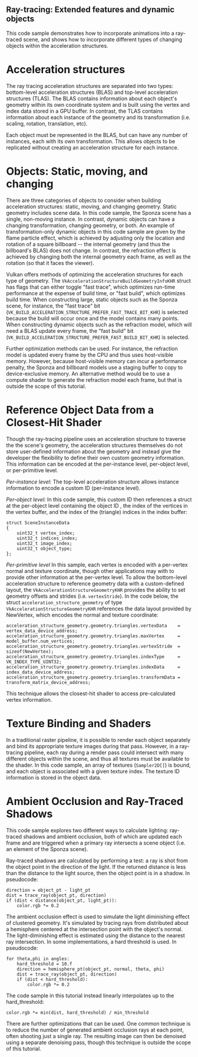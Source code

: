 ## Ray-tracing: Extended features and dynamic objects

This code sample demonstrates how to incorporate animations into a ray-traced scene, and shows how to incorporate different types of changing objects within the acceleration structures.

# Acceleration structures

The ray tracing acceleration structures are separated into two types: bottom-level acceleration structures (BLAS) and top-level acceleration structures (TLAS). The BLAS contains information about each object's geometry within its own coordinate system and is built using the vertex and index data stored in a GPU buffer. In contrast, the TLAS contains information about each instance of the geometry and its transformation (i.e. scaling, rotation, translation, etc).

Each object must be represented in the BLAS, but can have any number of instances, each with its own transformation. This allows objects to be replicated without creating an acceleration structure for each instance.

# Objects: Static, moving, and changing

There are three categories of objects to consider when building acceleration structures: static, moving, and changing geometry. Static geometry includes scene data. In this code sample, the Sponza scene has a single, non-moving instance. In contrast, dynamic objects can have a changing transformation, changing geometry, or both. An example of transformation-only dynamic objects in this code sample are given by the flame particle effect, which is achieved by adjusting only the location and rotation of a square billboard -- the internal geometry (and thus the billboard's BLAS) does not change. In contrast, the refraction effect is achieved by changing both the internal geometry each frame, as well as the rotation (so that it faces the viewer).

Vulkan offers methods of optimizing the acceleration structures for each type of geometry. The `VkAccelerationStructureBuildGeometryInfoKHR` struct has flags that can either toggle "fast trace", which optimizes run-time performance at the expense of build time, or "fast build", which optimizes build time. When constructing large, static objects such as the Sponza scene, for instance, the "fast trace" bit (`VK_BUILD_ACCELERATION_STRUCTURE_PREFER_FAST_TRACE_BIT_KHR`) is selected because the build will occur once and the model contains many points. When constructing dynamic objects such as the refraction model, which will need a BLAS update every frame, the "fast build" bit (`VK_BUILD_ACCELERATION_STRUCTURE_PREFER_FAST_BUILD_BIT_KHR`) is selected.

Further optimization methods can be used. For instance, the refraction model is updated every frame by the CPU and thus uses host-visible memory. However, because host-visible memory can incur a performance penalty, the Sponza and billboard models use a staging buffer to copy to device-exclusive memory. An alternative method would be to use a compute shader to generate the refraction model each frame, but that is outside the scope of this tutorial.

# Reference Object Data from a Closest-Hit Shader

Though the ray-tracing pipeline uses an acceleration structure to traverse the the scene's geometry, the acceleration structures themselves do not store user-defined information about the geometry and instead give the developer the flexibility to define their own custom geometry information. This information can be encoded at the per-instance level, per-object level, or per-primitive level.

*Per-instance level:* The top-level acceleration structure allows instance information to encode a custom ID (per-instance level). 

*Per-object level:* In this code sample, this custom ID then references a struct at the per-object level containing the object ID , the index of the vertices in the vertex buffer, and the index of the (triangle) indices in the index buffer:

```
struct SceneInstanceData
{
    uint32_t vertex_index;
    uint32_t indices_index;
    uint32_t image_index;
    uint32_t object_type;
};
```

*Per-primitive level*  In this sample, each vertex is encoded with a per-vertex normal and texture coordinate, though other applications may with to provide other information at the per-vertex level. To allow the bottom-level acceleration structure to reference geometry data with a custom-defined layout, the `VkAccelerationStructureGeometryKHR` provides the ability to set geometry offsets and strides (i.e. `vertexStride`). In the code below, the struct `acceleration_structure_geometry` of type `VkAccelerationStructureGeometryKHR` references the data layout provided by NewVertex, which encodes the normal and texture coordinate:

```
acceleration_structure_geometry.geometry.triangles.vertexData    = vertex_data_device_address;
acceleration_structure_geometry.geometry.triangles.maxVertex     = model_buffer.num_vertices;
acceleration_structure_geometry.geometry.triangles.vertexStride  = sizeof(NewVertex);
acceleration_structure_geometry.geometry.triangles.indexType     = VK_INDEX_TYPE_UINT32;
acceleration_structure_geometry.geometry.triangles.indexData     = index_data_device_address;
acceleration_structure_geometry.geometry.triangles.transformData = transform_matrix_device_address;
```

This technique allows the closest-hit shader to access pre-calculated vertex information.


# Texture Binding and Shaders

In a traditional raster pipeline, it is possible to render each object separately and bind its appropriate texture images during that pass. However, in a ray-tracing pipeline, each ray during a render pass could intersect with many different objects within the scene, and thus all textures must be available to the shader. In this code sample, an array of textures (`Sampler2D[]`) is bound, and each object is associated with a given texture index. The texture ID information is stored in the object data.

# Ambient Occlusion and Ray-Traced Shadows

This code sample explores two different ways to calculate lighting: ray-traced shadows and ambient occlusion, both of which are updated each frame and are triggered when a primary ray intersects a scene object (i.e. an element of the Sponza scene).

Ray-traced shadows are calculated by performing a test: a ray is shot from the object point in the direction of the light. If the returned distance is less than the distance to the light source, then the object point is in a shadow. In pseudocode:
```
direction = object_pt - light_pt
dist = trace_ray(object_pt, direction)
if (dist < distance(object_pt, light_pt)):
    color.rgb *= 0.2
```

The ambient occlusion effect is used to simulate the light diminishing effect of clustered geometry. It's simulated by tracing rays from distributed about a hemisphere centered at the intersection point with the object's normal. The light-diminishing effect is estimated using the distance to the nearest ray intersection. In some implementations, a hard threshold is used. In pseudocode:

```
for theta,phi in angles:
    hard_threshold = 10.f 
    direction = hemisphere_pt(object_pt, normal, theta, phi)
    dist = trace_ray(object_pt, direction)
    if (dist < hard_threshold):
        color.rgb *= 0.2
```

The code sample in this tutorial instead linearly interpolates up to the hard_threshold:
```
color.rgb *= min(dist, hard_threshold) / min_threshold
```

There are further optimizations that can be used. One common technique is to reduce the number of generated ambient occlusion rays at each point, often shooting just a single ray. The resulting image can then be denoised using a separate denoising pass, though this technique is outside the scope of this tutorial.

